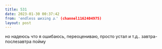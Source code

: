 ```yaml
---
title: 531
date: 2023-01-30 00:37:42
from: 'endless шизing ⍼' (channel1162404975)
layout: post
---
```


но надеюсь что я ошибаюсь, переоцениваю, просто устал и т.д.. завтра-послезавтра пойму
